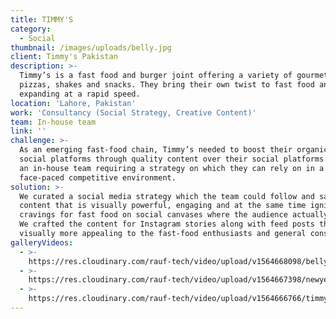 ```yaml
---
title: TIMMY'S
category:
  - Social
thumbnail: /images/uploads/belly.jpg
client: Timmy's Pakistan
description: >-
  Timmy’s is a fast food and burger joint offering a variety of gourmet burgers,
  pizzas, shakes and snacks. They bring their own twist to fast food and are
  expanding at a rapid speed.
location: 'Lahore, Pakistan'
work: 'Consultancy (Social Strategy, Creative Content)'
team: In-house team
link: ''
challenge: >-
  As an emerging fast-food chain, Timmy’s needed to boost their organic reach on
  social platforms through quality content over their social platforms. Having
  an in-house team requiring a strategy on which they can rely on in a
  face-paced competitive environment.
solution: >-
  We curated a social media strategy which the team could follow and sample
  content that is visually powerful, engaging and at the same time ignite the
  cravings for fast food on social canvases where the audience actually lives.
  We crafted the content for Instagram stories along with feed posts that are
  visually more appealing to the fast-food enthusiasts and general consumers.
galleryVideos:
  - >-
    https://res.cloudinary.com/rauf-tech/video/upload/v1564668098/belly_buster_v5w582.mp4
  - >-
    https://res.cloudinary.com/rauf-tech/video/upload/v1564667398/newyear_nadgpp.mp4
  - >-
    https://res.cloudinary.com/rauf-tech/video/upload/v1564666766/timmys_story_coffee_hkky6x.mp4
---
```


